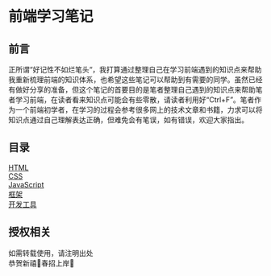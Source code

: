 <h1>前端学习笔记</h1>

<h2>前言</h2>
正所谓“好记性不如烂笔头“，我打算通过整理自己在学习前端遇到的知识点来帮助我重新梳理前端的知识体系，也希望这些笔记可以帮助到有需要的同学。虽然已经有做好分享的准备，但这个笔记的首要目的是笔者整理自己遇到的知识点来帮助笔者学习前端，在读者看来知识点可能会有些零散，请读者利用好“Ctrl+F”。笔者作为一个前端初学者，在学习的过程会参考很多网上的技术文章和书籍，力求可以将知识点通过自己理解表达正确，但难免会有笔误，如有错误，欢迎大家指出。

<h2>目录</h2>
<a href='./HTML/readme.md'>HTML</a></br>
<a href='./CSS/readme.md'>CSS</a></br>
<a href='./JavaScript/readme.md'>JavaScript</a></br>
<a href='./框架/readme.md'>框架</a></br>
<a href='./开发工具/readme.md'>开发工具</a></br>

<h2>授权相关</h2>
如需转载使用，请注明出处</br>
恭贺新禧🧨春招上岸🧧
